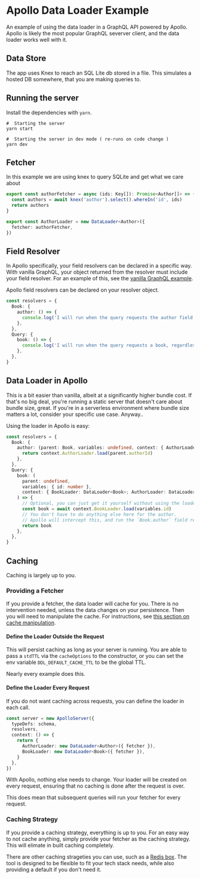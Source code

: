 # Apollo Data Loader Example

An example of using the data loader in a GraphQL API powered by Apollo. Apollo is likely the most popular GraphQL severver client, and the data loader works well with it.

## Data Store

The app uses Knex to reach an SQL Lite db stored in a file. This simulates a hosted DB somewhere, that you are making queries to.

## Running the server

Install the dependencies with `yarn`.

```shell
#  Starting the server
yarn start
```

```shell
#  Starting the server in dev mode ( re-runs on code change )
yarn dev
```

## Fetcher

In this example we are using knex to query SQLite and get what we care about

```ts
export const authorFetcher = async (ids: Key[]): Promise<Author[]> => {
  const authors = await knex('author').select().whereIn('id', ids)
  return authors
}

export const AuthorLoader = new DataLoader<Author>({
  fetcher: authorFetcher,
})
```

## Field Resolver

In Apollo specifically, your field resolvers can be declared in a specific way. With vanilla GraphQL, your object returned from the resolver must include your field resolver. For an example of this, see the [vanilla GraphQL example](../graphql/README.md#field-resolver).

Apollo field resolvers can be declared on your resolver object.

```ts
const resolvers = {
  Book: {
    author: () => {
      console.log('I will run when the query requests the author field')
    },
  },
  Query: {
    book: () => {
      console.log('I will run when the query requests a book, regardless of it also requests an author')
    },
  },
}
```

## Data Loader in Apollo

This is a bit easier than vanilla, albeit at a significantly higher bundle cost. If that's no big deal, you're running a static server that doesn't care about bundle size, great. If you're in a serverless environment where bundle size matters a lot, consider your specific use case. Anyway..

Using the loader in Apollo is easy:

```ts
const resolvers = {
  Book: {
    author: (parent: Book, variables: undefined, context: { AuthorLoader: DataLoader<Author> }) => {
      return context.AuthorLoader.load(parent.authorId)
    },
  },
  Query: {
    book: (
      parent: undefined,
      variables: { id: number },
      context: { BookLoader: DataLoader<Book>; AuthorLoader: DataLoader<Author> },
    ) => {
      // Optional, you can just get it yourself without using the loader
      const book = await context.BookLoader.load(variables.id)
      // You don't have to do anything else here for the author.
      // Apollo will intercept this, and run the `Book.author` field resolver above.
      return book
    },
  },
}
```

## Caching

Caching is largely up to you.

### Providing a Fetcher

If you provide a fetcher, the data loader will cache for you. There is no intervention needed, unless the data changes on your persistence. Then you will need to manipulate the cache. For instructions, see [this section on cache manipulation](../../README.md#manipulating-the-built-n-cache).

#### Define the Loader Outside the Request

This will persist caching as long as your server is running. You are able to pass a `stdTTL` via the `cacheOptions` to the constructor, or you can set the env variable `DDL_DEFAULT_CACHE_TTL` to be the global TTL.

Nearly every example does this.

#### Define the Loader Every Request

If you do not want caching across requests, you can define the loader in each call.

```ts
const server = new ApolloServer({
  typeDefs: schema,
  resolvers,
  context: () => {
    return {
      AuthorLoader: new DataLoader<Author>({ fetcher }),
      BookLoader: new DataLoader<Book>({ fetcher }),
    }
  },
})
```

With Apollo, nothing else needs to change. Your loader will be created on every request, ensuring that no caching is done after the request is over.

This does mean that subsequent queries will run your fetcher for every request.

### Caching Strategy

If you provide a caching strategy, everything is up to you. For an easy way to not cache anything, simply provide your fetcher as the caching strategy. This will elimate in built caching completely.

There are other caching strageties you can use, such as a [Redis box](../../tests/integration/redis/redisCachingStrategy.test.ts). The tool is designed to be flexible to fit your tech stack needs, while also providing a default if you don't need it.